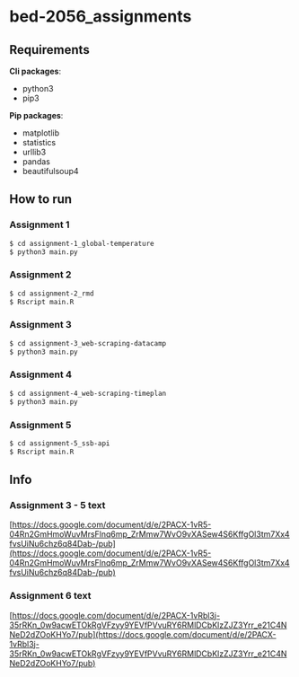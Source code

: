 # bed-2056_assignments

## Requirements

**Cli packages**:
- python3
- pip3

**Pip packages**:
- matplotlib
- statistics
- urllib3
- pandas
- beautifulsoup4

## How to run

### Assignment 1
```bash
$ cd assignment-1_global-temperature
$ python3 main.py
```

### Assignment 2
```bash
$ cd assignment-2_rmd
$ Rscript main.R
```

### Assignment 3
```bash
$ cd assignment-3_web-scraping-datacamp
$ python3 main.py
```

### Assignment 4
```bash
$ cd assignment-4_web-scraping-timeplan
$ python3 main.py
```

### Assignment 5
```bash
$ cd assignment-5_ssb-api
$ Rscript main.R
```

## Info

### Assignment 3 - 5 text
[https://docs.google.com/document/d/e/2PACX-1vR5-04Rn2GmHmoWuvMrsFlnq6mp_ZrMmw7WvO9vXASew4S6KffgOl3tm7Xx4fvsUiNu6chz6q84Dab-/pub](https://docs.google.com/document/d/e/2PACX-1vR5-04Rn2GmHmoWuvMrsFlnq6mp_ZrMmw7WvO9vXASew4S6KffgOl3tm7Xx4fvsUiNu6chz6q84Dab-/pub)

### Assignment 6 text
[https://docs.google.com/document/d/e/2PACX-1vRbl3j-35rRKn_0w9acwETOkRgVFzyy9YEVfPVvuRY6RMlDCbKlzZJZ3Yrr_e21C4NNeD2dZOoKHYo7/pub](https://docs.google.com/document/d/e/2PACX-1vRbl3j-35rRKn_0w9acwETOkRgVFzyy9YEVfPVvuRY6RMlDCbKlzZJZ3Yrr_e21C4NNeD2dZOoKHYo7/pub)
